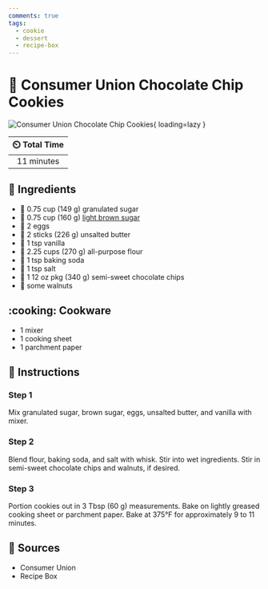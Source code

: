 ```yaml
---
comments: true
tags:
  - cookie
  - dessert
  - recipe-box
---
```

# :cookie: Consumer Union Chocolate Chip Cookies

![Consumer Union Chocolate Chip Cookies](../assets/images/consumer-union-chocolate-chip-cookies.jpg){ loading=lazy }

| :timer_clock: Total Time |
|:-----------------------: |
| 11 minutes |

## :salt: Ingredients

- :candy: 0.75 cup (149 g) granulated sugar
- :maple_leaf: 0.75 cup (160 g) [light brown sugar][1]
- :egg: 2 eggs
- :butter: 2 sticks (226 g) unsalted butter
- :icecream: 1 tsp vanilla
- :ear_of_rice: 2.25 cups (270 g) all-purpose flour
- :cup_with_straw: 1 tsp baking soda
- :salt: 1 tsp salt
- :chocolate_bar: 1 12 oz pkg (340 g) semi-sweet chocolate chips
- :chestnut: some walnuts

## :cooking: Cookware

- 1 mixer
- 1 cooking sheet
- 1 parchment paper

## :pencil: Instructions

### Step 1

Mix granulated sugar, brown sugar, eggs, unsalted butter, and vanilla with mixer.

### Step 2

Blend flour, baking soda, and salt with whisk. Stir into wet ingredients. Stir in semi-sweet chocolate chips and
walnuts, if desired.

### Step 3

Portion cookies out in 3 Tbsp (60 g) measurements. Bake on lightly greased cooking sheet or parchment paper. Bake at
375°F for approximately 9 to 11 minutes.

## :link: Sources

- Consumer Union
- Recipe Box

[1]: <../ingredients/brown-sugar.md>

